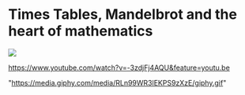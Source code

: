 # Times Tables, Mandelbrot and the heart of mathematics

![](https://github.com/Muditgargcoder/Times-Tables-Mandelbrot-and-the-heart-of-mathematics/blob/master/Hnet-image%20(1).gif)

https://www.youtube.com/watch?v=-3zdjFj4AQU&feature=youtu.be

"https://media.giphy.com/media/RLn99WR3lEKPS9zXzE/giphy.gif"
